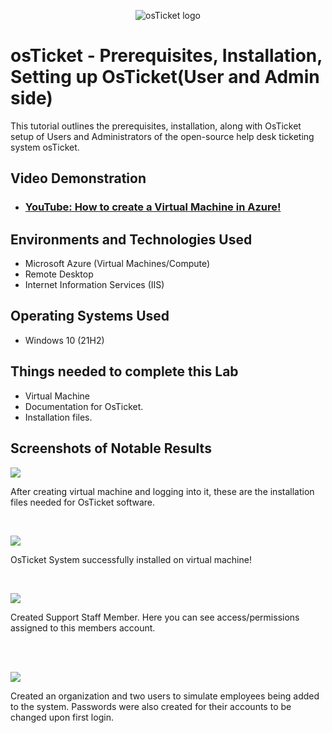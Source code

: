 <p align="center">
<img src="https://i.imgur.com/Clzj7Xs.png" alt="osTicket logo"/>
</p>

<h1>osTicket - Prerequisites, Installation, Setting up OsTicket(User and Admin side)</h1>
This tutorial outlines the prerequisites, installation, along with OsTicket setup of Users and Administrators of the open-source help desk ticketing system osTicket.<br />


<h2>Video Demonstration</h2>

- ### [YouTube: How to create a Virtual Machine in Azure!](https://youtu.be/R0cFU5XJScc)

<h2>Environments and Technologies Used</h2>

- Microsoft Azure (Virtual Machines/Compute)
- Remote Desktop
- Internet Information Services (IIS)

<h2>Operating Systems Used </h2>

- Windows 10</b> (21H2)

<h2>Things needed to complete this Lab</h2>

- Virtual Machine 
- Documentation for OsTicket.
- Installation files.

<h2>Screenshots of Notable Results</h2>

<p>
<img src="https://github.com/user-attachments/assets/Full-Desktop/1466231a-bf9f-4636-b790-9ed7493933a8"/>
</p>
<p>
After creating virtual machine and logging into it, these are the installation files needed for OsTicket software.
</p>
<br />

<p>
<img src="https://github.com/user-attachments/assets/Full-Desktop/0872c6cc-339d-4ff5-83af-2d419857c8fb"/>
</p>
<p>
OsTicket System successfully installed on virtual machine!
</p>
<br />

<p>
<img src="https://github.com/user-attachments/assets/Full-Desktop/85a27ab6-5f7c-4f36-b72a-f35df7eee960"/>
</p>
<p>
Created Support Staff Member. Here you can see access/permissions assigned to this members account.
</p>
<br />
<br />

<p>
<img src="https://github.com/user-attachments/assets/Full-Desktop/65da0ea8-290e-4238-8f78-b806f8e52dee"/>
</p>
<p>
Created an organization and two users to simulate employees being added to the system. Passwords were also created for their accounts to be changed upon first login.
</p>
<br />


